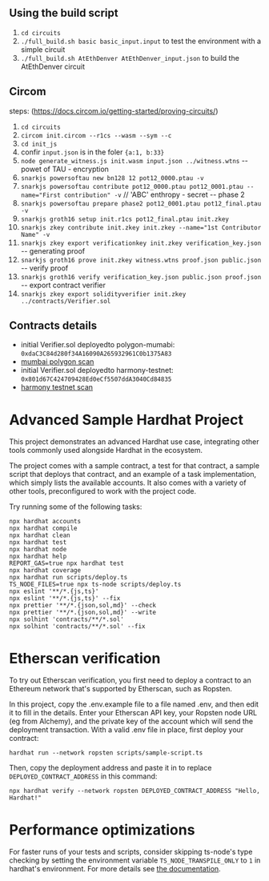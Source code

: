 ## Using the build script

1. `cd circuits`
2. `./full_build.sh basic basic_input.input` to test the environment with a simple circuit
3.  `./full_build.sh AtEthDenver AtEthDenver_input.json` to build the AtEthDenver circuit

## Circom

steps: (https://docs.circom.io/getting-started/proving-circuits/)
1. `cd circuits`
2. `circom init.circom --r1cs --wasm --sym --c`
3. `cd init_js`
4. confir `input.json` is in the foler `{a:1, b:33}`
5. `node generate_witness.js init.wasm input.json ../witness.wtns` 
-- powet of TAU - encryption
6. `snarkjs powersoftau new bn128 12 pot12_0000.ptau -v`
7. `snarkjs powersoftau contribute pot12_0000.ptau pot12_0001.ptau --name="First contribution" -v` // 'ABC' enthropy - secret
-- phase 2
8. `snarkjs powersoftau prepare phase2 pot12_0001.ptau pot12_final.ptau -v`
9. `snarkjs groth16 setup init.r1cs pot12_final.ptau init.zkey`
10. `snarkjs zkey contribute init.zkey init.zkey --name="1st Contributor Name" -v`
11. `snarkjs zkey export verificationkey init.zkey verification_key.json`
-- generating proof
12. `snarkjs groth16 prove init.zkey witness.wtns proof.json public.json`
-- verify proof
13. `snarkjs groth16 verify verification_key.json public.json proof.json`
-- export contract verifier
14. `snarkjs zkey export solidityverifier init.zkey ../contracts/Verifier.sol`


## Contracts details
- initial Verifier.sol deployedto polygon-mumabi: `0xdaC3C84d280f34A16090A265932961C0b1375A83` 
- [mumbai polygon scan](https://mumbai.polygonscan.com/address/0xdaC3C84d280f34A16090A265932961C0b1375A83)
- initial Verifier.sol deployedto harmony-testnet: `0x801d67C424709428Ed0eCf5507ddA3040Cd84835` 
- [harmony testnet scan](https://explorer.pops.one/address/0x801d67C424709428Ed0eCf5507ddA3040Cd84835?activeTab=2)

# Advanced Sample Hardhat Project

This project demonstrates an advanced Hardhat use case, integrating other tools commonly used alongside Hardhat in the ecosystem.

The project comes with a sample contract, a test for that contract, a sample script that deploys that contract, and an example of a task implementation, which simply lists the available accounts. It also comes with a variety of other tools, preconfigured to work with the project code.

Try running some of the following tasks:

```shell
npx hardhat accounts
npx hardhat compile
npx hardhat clean
npx hardhat test
npx hardhat node
npx hardhat help
REPORT_GAS=true npx hardhat test
npx hardhat coverage
npx hardhat run scripts/deploy.ts
TS_NODE_FILES=true npx ts-node scripts/deploy.ts
npx eslint '**/*.{js,ts}'
npx eslint '**/*.{js,ts}' --fix
npx prettier '**/*.{json,sol,md}' --check
npx prettier '**/*.{json,sol,md}' --write
npx solhint 'contracts/**/*.sol'
npx solhint 'contracts/**/*.sol' --fix
```

# Etherscan verification

To try out Etherscan verification, you first need to deploy a contract to an Ethereum network that's supported by Etherscan, such as Ropsten.

In this project, copy the .env.example file to a file named .env, and then edit it to fill in the details. Enter your Etherscan API key, your Ropsten node URL (eg from Alchemy), and the private key of the account which will send the deployment transaction. With a valid .env file in place, first deploy your contract:

```shell
hardhat run --network ropsten scripts/sample-script.ts
```

Then, copy the deployment address and paste it in to replace `DEPLOYED_CONTRACT_ADDRESS` in this command:

```shell
npx hardhat verify --network ropsten DEPLOYED_CONTRACT_ADDRESS "Hello, Hardhat!"
```

# Performance optimizations

For faster runs of your tests and scripts, consider skipping ts-node's type checking by setting the environment variable `TS_NODE_TRANSPILE_ONLY` to `1` in hardhat's environment. For more details see [the documentation](https://hardhat.org/guides/typescript.html#performance-optimizations).

